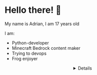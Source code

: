 # Hello there! 🐸
My name is Adrian, I am 17 years old

I am:
* Python-developer
* Minecraft Bedrock content maker
* Trying to devops
* Frog enjoyer

<details align="center">
![forg](https://kartinkin.net/pics/uploads/posts/2022-07/1658388418_26-kartinkin-net-p-art-lyagushatnik-v-basseine-oboi-28.jpg)
</details>
